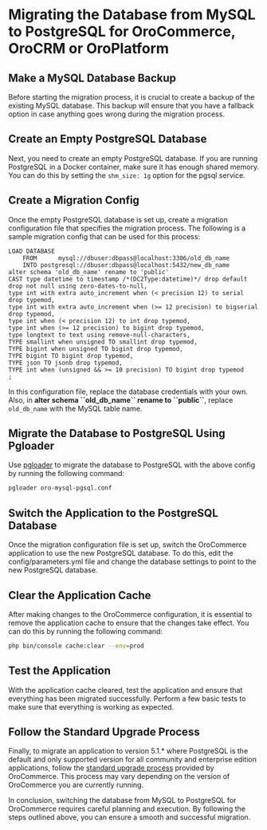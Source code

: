 # Migrating the Database from MySQL to PostgreSQL for OroCommerce, OroCRM or OroPlatform

## Make a MySQL Database Backup

Before starting the migration process, it is crucial to create a backup
of the existing MySQL database. This backup will ensure that you have a
fallback option in case anything goes wrong during the migration
process.

## Create an Empty PostgreSQL Database

Next, you need to create an empty PostgreSQL database. If you are
running PostgreSQL in a Docker container, make sure it has enough shared
memory. You can do this by setting the `shm_size: 1g` option for the
pgsql service.

## Create a Migration Config

Once the empty PostgreSQL database is set up, create a migration
configuration file that specifies the migration process. The following
is a sample migration config that can be used for this process:

```none
LOAD DATABASE
    FROM      mysql://dbuser:dbpass@localhost:3306/old_db_name
    INTO postgresql://dbuser:dbpass@localhost:5432/new_db_name
alter schema 'old_db_name' rename to 'public'
CAST type datetime to timestamp /*(DC2Type:datetime)*/ drop default drop not null using zero-dates-to-null,
type int with extra auto_increment when (< precision 12) to serial drop typemod,
type int with extra auto_increment when (>= 12 precision) to bigserial drop typemod,
type int when (< precision 12) to int drop typemod,
type int when (>= 12 precision) to bigint drop typemod,
type longtext to text using remove-null-characters,
TYPE smallint when unsigned TO smallint drop typemod,
TYPE bigint when unsigned TO bigint drop typemod,
TYPE bigint TO bigint drop typemod,
TYPE json TO jsonb drop typemod,
TYPE int when (unsigned && >= 10 precision) TO bigint drop typemod
;
```

In this configuration file, replace the database credentials with your
own. Also, in **alter schema \`\`old_db_name\`\` rename to \`\`public\`\`**, replace
`old_db_name` with the MySQL table name.

## Migrate the Database to PostgreSQL Using Pgloader

Use <a href="https://pgloader.io/" target="_blank">pgloader</a> to migrate the database to PostgreSQL with the above config
by running the following command:

```bash
pgloader oro-mysql-pgsql.conf
```

## Switch the Application to the PostgreSQL Database

Once the migration configuration file is set up, switch the
OroCommerce application to use the new PostgreSQL database. To do this,
edit the config/parameters.yml file and change the database settings to
point to the new PostgreSQL database.

## Clear the Application Cache

After making changes to the OroCommerce configuration, it is essential to
remove the application cache to ensure that the changes take effect. You
can do this by running the following command:

```bash
php bin/console cache:clear --env=prod
```

## Test the Application

With the application cache cleared, test the application
and ensure that everything has been migrated successfully. Perform a few
basic tests to make sure that everything is working as expected.

## Follow the Standard Upgrade Process

Finally, to migrate an application to version 5.1.\* where PostgreSQL is
the default and only supported version for all community and
enterprise edition applications, follow the [standard upgrade process](upgrade-to-new-version.md#upgrade)
provided by OroCommerce. This process may vary depending on the version
of OroCommerce you are currently running.

In conclusion, switching the database from MySQL to PostgreSQL for
OroCommerce requires careful planning and execution. By following the
steps outlined above, you can ensure a smooth and successful migration.

<!-- Frontend -->
